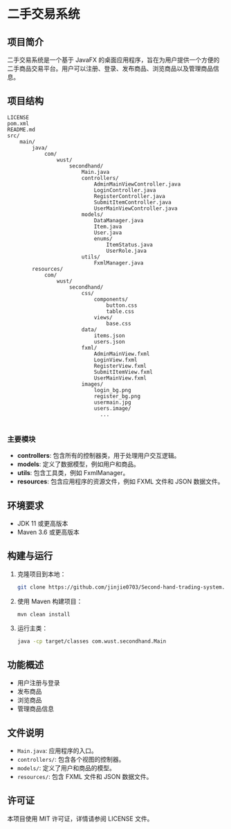 # 二手交易系统

## 项目简介
二手交易系统是一个基于 JavaFX 的桌面应用程序，旨在为用户提供一个方便的二手商品交易平台。用户可以注册、登录、发布商品、浏览商品以及管理商品信息。

## 项目结构
```
LICENSE
pom.xml
README.md
src/
    main/
        java/
            com/
                wust/
                    secondhand/
                        Main.java
                        controllers/
                            AdminMainViewController.java
                            LoginController.java
                            RegisterController.java
                            SubmitItemController.java
                            UserMainViewController.java
                        models/
                            DataManager.java
                            Item.java
                            User.java
                            enums/
                                ItemStatus.java
                                UserRole.java
                        utils/
                            FxmlManager.java
        resources/
            com/
                wust/
                    secondhand/
                        css/
                            components/
                                button.css
                                table.css
                            views/
                                base.css
                        data/
                            items.json
                            users.json
                        fxml/
                            AdminMainView.fxml
                            LoginView.fxml
                            RegisterView.fxml
                            SubmitItemView.fxml
                            UserMainView.fxml
                        images/
                            login_bg.png
                            register_bg.png
                            usermain.jpg
                            users.image/
                              ...
                            
```

### 主要模块
- **controllers**: 包含所有的控制器类，用于处理用户交互逻辑。
- **models**: 定义了数据模型，例如用户和商品。
- **utils**: 包含工具类，例如 FxmlManager。
- **resources**: 包含应用程序的资源文件，例如 FXML 文件和 JSON 数据文件。

## 环境要求
- JDK 11 或更高版本
- Maven 3.6 或更高版本

## 构建与运行
1. 克隆项目到本地：
   ```bash
   git clone https://github.com/jinjie0703/Second-hand-trading-system.git
   ```
2. 使用 Maven 构建项目：
   ```bash
   mvn clean install
   ```
3. 运行主类：
   ```bash
   java -cp target/classes com.wust.secondhand.Main
   ```

## 功能概述
- 用户注册与登录
- 发布商品
- 浏览商品
- 管理商品信息

## 文件说明
- `Main.java`: 应用程序的入口。
- `controllers/`: 包含各个视图的控制器。
- `models/`: 定义了用户和商品的模型。
- `resources/`: 包含 FXML 文件和 JSON 数据文件。

## 许可证
本项目使用 MIT 许可证，详情请参阅 LICENSE 文件。
